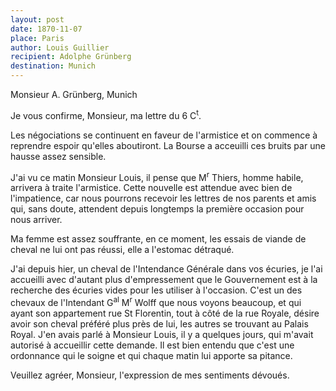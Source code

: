 ```yaml
---
layout: post
date: 1870-11-07
place: Paris
author: Louis Guillier
recipient: Adolphe Grünberg
destination: Munich
---
```


Monsieur A. Grünberg, Munich


Je vous confirme, Monsieur, ma lettre du 6 C<sup>t</sup>.

Les négociations se continuent en faveur de l'armistice et on commence
à reprendre espoir qu'elles aboutiront. La Bourse a acceuilli ces bruits par
une hausse assez sensible.

J'ai vu ce matin Monsieur Louis, il pense que M<sup>r</sup> Thiers, homme habile, arrivera
à traite l'armistice. Cette nouvelle est attendue avec bien de l'impatience,
car nous pourrons recevoir les lettres de nos parents et amis qui, sans doute,
attendent depuis longtemps la première occasion pour nous arriver.

Ma femme est assez souffrante, en ce moment, les essais de viande de cheval ne
lui ont pas réussi, elle a l'estomac détraqué.

J'ai depuis hier, un cheval de l'Intendance Générale dans vos écuries, je l'ai
accueilli avec d'autant plus d'empressement que le Gouvernement est à la
recherche des écuries vides pour les utiliser à l'occasion. C'est un des
chevaux de l'Intendant G<sup>al</sup> M<sup>r</sup> Wolff que nous voyons beaucoup, et qui ayant son
appartement rue St Florentin, tout à côté de la rue Royale, désire avoir son
cheval préféré plus près de lui, les autres se trouvant au Palais Royal. J'en
avais parlé à Monsieur Louis, il y a quelques jours, qui m'avait autorisé à 
accueillir cette demande. Il est bien entendu que c'est une ordonnance qui le
soigne et qui chaque matin lui apporte sa pitance.

Veuillez agréer, Monsieur, l'expression de mes sentiments dévoués.
